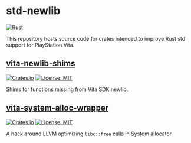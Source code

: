 # std-newlib

[![Rust](https://github.com/vita-rust/std-newlib/workflows/check/badge.svg)](https://github.com/vita-rust/std-newlib/actions)

This repository hosts source code for crates intended to improve Rust std support for PlayStation Vita.

## [vita-newlib-shims](./crates/vita-newlib-shims/README.md)

[![Crates.io](https://img.shields.io/crates/v/vita-newlib-shims.svg)](https://crates.io/crates/vita-newlib-shims)
[![License: MIT](https://img.shields.io/badge/License-MIT-yellow.svg)](https://opensource.org/licenses/MIT)

Shims for functions missing from Vita SDK newlib.


## [vita-system-alloc-wrapper](./crates/vita-system-alloc-wrapper/README.md)

[![Crates.io](https://img.shields.io/crates/v/vita-system-alloc-wrapper.svg)](https://crates.io/crates/vita-system-alloc-wrapper)
[![License: MIT](https://img.shields.io/badge/License-MIT-yellow.svg)](https://opensource.org/licenses/MIT)

A hack around LLVM optimizing `libc::free` calls in System allocator